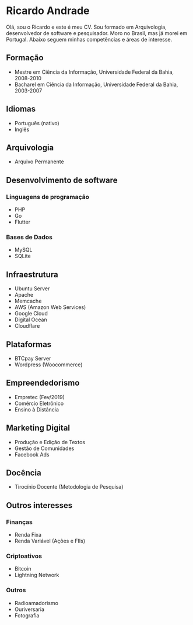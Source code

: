 # Ricardo Andrade

Olá, sou o Ricardo e este é meu CV. Sou formado em Arquivologia, desenvolvedor de software e pesquisador. Moro no Brasil, mas já morei em Portugal. Abaixo seguem minhas competências e áreas de interesse.

## Formação

- Mestre em Ciência da Informação, Universidade Federal da Bahia, 2008-2010
- Bacharel em Ciência da Informação, Universidade Federal da Bahia, 2003-2007

## Idiomas

- Português (nativo)
- Inglês

## Arquivologia

- Arquivo Permanente

## Desenvolvimento de software

### Linguagens de programação

- PHP
- Go
- Flutter

### Bases de Dados

- MySQL
- SQLite

## Infraestrutura

- Ubuntu Server
- Apache
- Memcache
- AWS (Amazon Web Services)
- Google Cloud
- Digital Ocean
- Cloudflare

## Plataformas

- BTCpay Server
- Wordpress (Woocommerce)

## Empreendedorismo

- Empretec (Fev/2019)
- Comércio Eletrônico
- Ensino à Distância

## Marketing Digital

- Produção e Edição de Textos
- Gestão de Comunidades
- Facebook Ads

## Docência

- Tirocínio Docente (Metodologia de Pesquisa)

## Outros interesses

### Finanças

- Renda Fixa
- Renda Variável (Ações e FIIs)

### Criptoativos

- Bitcoin
- Lightning Network

### Outros

- Radioamadorismo
- Ouriversaria
- Fotografia
